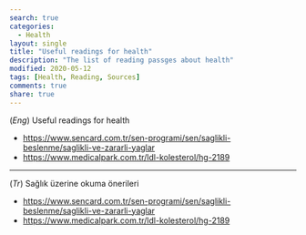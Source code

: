 ```yaml
---
search: true
categories: 
  - Health
layout: single
title: "Useful readings for health"
description: "The list of reading passges about health"
modified: 2020-05-12
tags: [Health, Reading, Sources]
comments: true
share: true
---
```

(*Eng*) Useful readings for health

* https://www.sencard.com.tr/sen-programi/sen/saglikli-beslenme/saglikli-ve-zararli-yaglar  
* https://www.medicalpark.com.tr/ldl-kolesterol/hg-2189  

---
(*Tr*) Sağlık üzerine okuma önerileri  

* https://www.sencard.com.tr/sen-programi/sen/saglikli-beslenme/saglikli-ve-zararli-yaglar  
* https://www.medicalpark.com.tr/ldl-kolesterol/hg-2189
